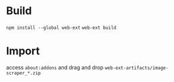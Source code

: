 # Build
`npm install --global web-ext`
`web-ext build`
# Import
access `about:addons` and drag and drop `web-ext-artifacts/image-scraper_*.zip`

